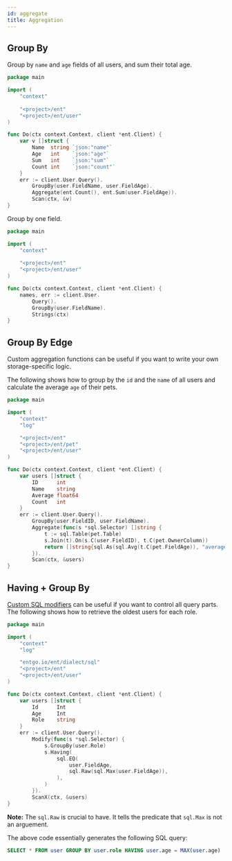```yaml
---
id: aggregate
title: Aggregation
---
```


## Group By

Group by `name` and `age` fields of all users, and sum their total age.

```go
package main

import (
	"context"
	
	"<project>/ent"
	"<project>/ent/user"
)

func Do(ctx context.Context, client *ent.Client) {
	var v []struct {
		Name  string `json:"name"`
		Age   int    `json:"age"`
		Sum   int    `json:"sum"`
		Count int    `json:"count"`
	}
	err := client.User.Query().
		GroupBy(user.FieldName, user.FieldAge).
		Aggregate(ent.Count(), ent.Sum(user.FieldAge)).
		Scan(ctx, &v)
}
```

Group by one field.

```go
package main

import (
	"context"
	
	"<project>/ent"
	"<project>/ent/user"
)

func Do(ctx context.Context, client *ent.Client) {
	names, err := client.User.
		Query().
		GroupBy(user.FieldName).
		Strings(ctx)
}
```

## Group By Edge

Custom aggregation functions can be useful if you want to write your own storage-specific logic.

The following shows how to group by the `id` and the `name` of all users and calculate the average `age` of their pets.

```go
package main

import (
	"context"
	"log"

	"<project>/ent"
	"<project>/ent/pet"
	"<project>/ent/user"
)

func Do(ctx context.Context, client *ent.Client) {
	var users []struct {
		ID      int
		Name    string
		Average float64
		Count   int
	}
	err := client.User.Query().
		GroupBy(user.FieldID, user.FieldName).
		Aggregate(func(s *sql.Selector) []string {
			t := sql.Table(pet.Table)
			s.Join(t).On(s.C(user.FieldID), t.C(pet.OwnerColumn))
			return []string{sql.As(sql.Avg(t.C(pet.FieldAge)), "average"), sql.As(sql.Count(), "count")}
		}).
		Scan(ctx, &users)
}
```

## Having + Group By

[Custom SQL modifiers](https://entgo.io/docs/feature-flags/#custom-sql-modifiers) can be useful if you want to control all query parts.
The following shows how to retrieve the oldest users for each role.


```go
package main

import (
	"context"
	"log"

	"entgo.io/ent/dialect/sql"
	"<project>/ent"
	"<project>/ent/user"
)

func Do(ctx context.Context, client *ent.Client) {
	var users []struct {
		Id    	Int
		Age     Int
		Role    string
	}
	err := client.User.Query().
		Modify(func(s *sql.Selector) {
			s.GroupBy(user.Role)
			s.Having(
				sql.EQ(
					user.FieldAge,
					sql.Raw(sql.Max(user.FieldAge)),
				),
			)
		}).
		ScanX(ctx, &users)
}

```

**Note:** The `sql.Raw` is crucial to have. It tells the predicate that `sql.Max` is not an arguement.

The above code essentially generates the following SQL query:

```sql
SELECT * FROM user GROUP BY user.role HAVING user.age = MAX(user.age)
```
